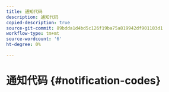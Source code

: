 ```yaml
---
title: 通知代码
description: 通知代码
copied-description: true
source-git-commit: 89bdda1d4bd5c126f19ba75a819942df901183d1
workflow-type: tm+mt
source-wordcount: '6'
ht-degree: 0%

---
```



# 通知代码 {#notification-codes}
